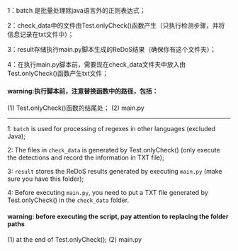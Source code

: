 1：batch 是批量处理除java语言外的正则表达式；

2：check_data中的文件由Test.onlyCheck()函数产生（只执行检测步骤，并将信息记录在txt文件中）；

3：result存储执行main.py脚本生成的ReDoS结果（确保你有这个文件夹）；

4：在执行main.py脚本前，需要现在check_data文件夹中放入由Test.onlyCheck()函数产生txt文件；

#### warning:执行脚本前，注意替换函数中的路径，包括：
(1) Test.onlyCheck()函数的结尾处；
(2) main.py

---
1: `batch` is used for processing of regexes in other languages (excluded Java);

2: The files in `check_data` is generated by Test.onlyCheck() (only execute the detections and record the information in TXT file);

3: `result` stores the ReDoS results generated by executing `main.py` (make sure you have this folder);

4: Before executing `main.py`, you need to put a TXT file generated by Test.onlyCheck() in the `check_data` folder.

#### warning: before executing the script, pay attention to replacing the folder paths 
(1) at the end of Test.onlyCheck();
(2) main.py